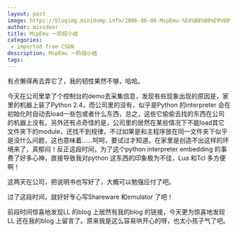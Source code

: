 ```yaml
---
layout: post
image: https://blogimg.minidump.info/2006-08-08-MspEmu-%E4%B8%80%E9%98%B6%E6%AE%B5%E5%B0%8F%E7%BB%93.md
author: missdeer
title: MspEmu 一阶段小结
categories: 
 - imported from CSDN
description: MspEmu 一阶段小结
tags: 
---
```


有点懒得再去弄它了，我的韧性果然不够，哈哈。

今天在公司里拿了个控制台的demo去采集信息，发现有些现象出现的原因是，家里的机器上装了Python 2.4，而公司里的没有，似乎是Python 的interpreter 会在初始化时自动去load一些包或者什么东西，总之，这些它偷偷去找的东西在公司的机器上没有。另外还有点奇怪的是，公司里的居然在某些情况下不能load其它文件夹下的module，还找不到规律，不过如果是和主程序放在同一文件夹下似乎是没什么问题，这也意味着……呵呵，要试过才知道。在家里是创造不出这样的环境来了，真郁闷！反正这段时间，为了这个python interpreter embedding 的事费了好多心神，直接导致我对python 这东西的印象极为不佳，Lua 和Tcl 多方便啊！

这两天在公司，把说明书也写好了，大概可以勉强应付了吧。

过了这段时间，就好好专心写Shareware 和emulator 了吧！

前段时间惊喜地发现LL 的blog 上居然有我的blog 的链接，今天更为惊喜地发现LL 还在我的blog 上留言了。原来我是这么容易哄开心的呀，也太小孩子气了吧。
